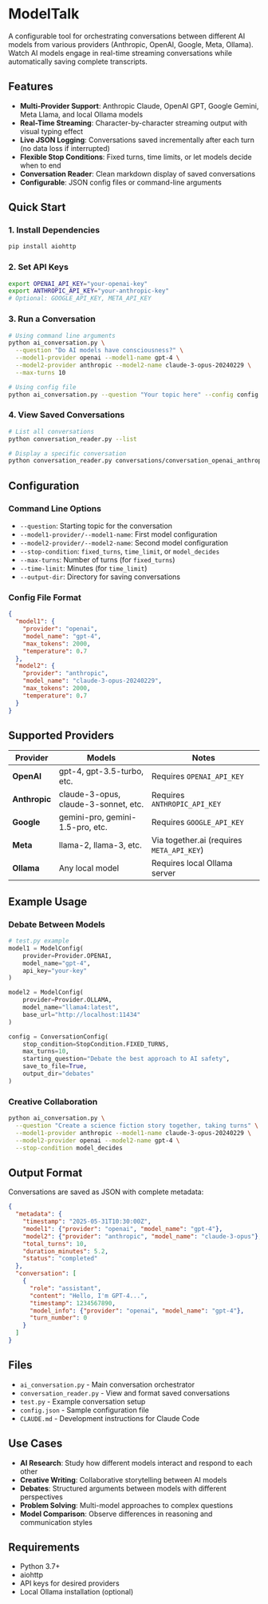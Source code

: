 # ModelTalk

A configurable tool for orchestrating conversations between different AI models from various providers (Anthropic, OpenAI, Google, Meta, Ollama). Watch AI models engage in real-time streaming conversations while automatically saving complete transcripts.

## Features

- **Multi-Provider Support**: Anthropic Claude, OpenAI GPT, Google Gemini, Meta Llama, and local Ollama models
- **Real-Time Streaming**: Character-by-character streaming output with visual typing effect
- **Live JSON Logging**: Conversations saved incrementally after each turn (no data loss if interrupted)
- **Flexible Stop Conditions**: Fixed turns, time limits, or let models decide when to end
- **Conversation Reader**: Clean markdown display of saved conversations
- **Configurable**: JSON config files or command-line arguments

## Quick Start

### 1. Install Dependencies
```bash
pip install aiohttp
```

### 2. Set API Keys
```bash
export OPENAI_API_KEY="your-openai-key"
export ANTHROPIC_API_KEY="your-anthropic-key"
# Optional: GOOGLE_API_KEY, META_API_KEY
```

### 3. Run a Conversation
```bash
# Using command line arguments
python ai_conversation.py \
  --question "Do AI models have consciousness?" \
  --model1-provider openai --model1-name gpt-4 \
  --model2-provider anthropic --model2-name claude-3-opus-20240229 \
  --max-turns 10

# Using config file
python ai_conversation.py --question "Your topic here" --config config.json
```

### 4. View Saved Conversations
```bash
# List all conversations
python conversation_reader.py --list

# Display a specific conversation
python conversation_reader.py conversations/conversation_openai_anthropic_20250531_123456.json
```

## Configuration

### Command Line Options
- `--question`: Starting topic for the conversation
- `--model1-provider/--model1-name`: First model configuration
- `--model2-provider/--model2-name`: Second model configuration
- `--stop-condition`: `fixed_turns`, `time_limit`, or `model_decides`
- `--max-turns`: Number of turns (for `fixed_turns`)
- `--time-limit`: Minutes (for `time_limit`)
- `--output-dir`: Directory for saving conversations

### Config File Format
```json
{
  "model1": {
    "provider": "openai",
    "model_name": "gpt-4",
    "max_tokens": 2000,
    "temperature": 0.7
  },
  "model2": {
    "provider": "anthropic", 
    "model_name": "claude-3-opus-20240229",
    "max_tokens": 2000,
    "temperature": 0.7
  }
}
```

## Supported Providers

| Provider | Models | Notes |
|----------|--------|-------|
| **OpenAI** | gpt-4, gpt-3.5-turbo, etc. | Requires `OPENAI_API_KEY` |
| **Anthropic** | claude-3-opus, claude-3-sonnet, etc. | Requires `ANTHROPIC_API_KEY` |
| **Google** | gemini-pro, gemini-1.5-pro, etc. | Requires `GOOGLE_API_KEY` |
| **Meta** | llama-2, llama-3, etc. | Via together.ai (requires `META_API_KEY`) |
| **Ollama** | Any local model | Requires local Ollama server |

## Example Usage

### Debate Between Models
```python
# test.py example
model1 = ModelConfig(
    provider=Provider.OPENAI,
    model_name="gpt-4",
    api_key="your-key"
)

model2 = ModelConfig(
    provider=Provider.OLLAMA,
    model_name="llama4:latest",
    base_url="http://localhost:11434"
)

config = ConversationConfig(
    stop_condition=StopCondition.FIXED_TURNS,
    max_turns=10,
    starting_question="Debate the best approach to AI safety",
    save_to_file=True,
    output_dir="debates"
)
```

### Creative Collaboration
```bash
python ai_conversation.py \
  --question "Create a science fiction story together, taking turns" \
  --model1-provider anthropic --model1-name claude-3-opus-20240229 \
  --model2-provider openai --model2-name gpt-4 \
  --stop-condition model_decides
```

## Output Format

Conversations are saved as JSON with complete metadata:
```json
{
  "metadata": {
    "timestamp": "2025-05-31T10:30:00Z",
    "model1": {"provider": "openai", "model_name": "gpt-4"},
    "model2": {"provider": "anthropic", "model_name": "claude-3-opus"},
    "total_turns": 10,
    "duration_minutes": 5.2,
    "status": "completed"
  },
  "conversation": [
    {
      "role": "assistant",
      "content": "Hello, I'm GPT-4...",
      "timestamp": 1234567890,
      "model_info": {"provider": "openai", "model_name": "gpt-4"},
      "turn_number": 0
    }
  ]
}
```

## Files

- `ai_conversation.py` - Main conversation orchestrator
- `conversation_reader.py` - View and format saved conversations  
- `test.py` - Example conversation setup
- `config.json` - Sample configuration file
- `CLAUDE.md` - Development instructions for Claude Code

## Use Cases

- **AI Research**: Study how different models interact and respond to each other
- **Creative Writing**: Collaborative storytelling between AI models
- **Debates**: Structured arguments between models with different perspectives
- **Problem Solving**: Multi-model approaches to complex questions
- **Model Comparison**: Observe differences in reasoning and communication styles

## Requirements

- Python 3.7+
- aiohttp
- API keys for desired providers
- Local Ollama installation (optional)
